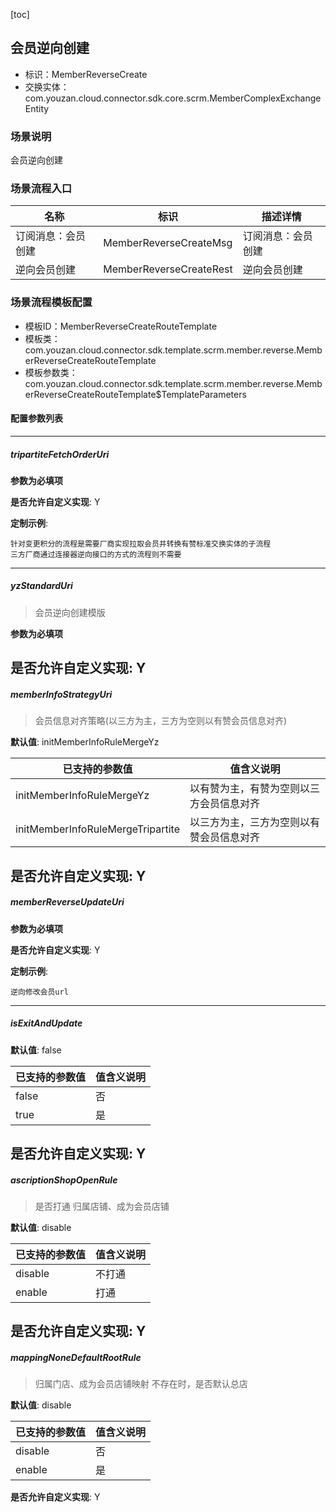 [toc]

## 会员逆向创建
- 标识：MemberReverseCreate
- 交换实体：com.youzan.cloud.connector.sdk.core.scrm.MemberComplexExchangeEntity
### 场景说明
会员逆向创建
### 场景流程入口

名称 | 标识 | 描述详情
---|---|---
订阅消息：会员创建 | MemberReverseCreateMsg | 订阅消息：会员创建
逆向会员创建 | MemberReverseCreateRest | 逆向会员创建

### 场景流程模板配置
- 模板ID：MemberReverseCreateRouteTemplate
- 模板类：com.youzan.cloud.connector.sdk.template.scrm.member.reverse.MemberReverseCreateRouteTemplate
- 模板参数类：com.youzan.cloud.connector.sdk.template.scrm.member.reverse.MemberReverseCreateRouteTemplate$TemplateParameters

#### 配置参数列表

---
##### tripartiteFetchOrderUri
> 

**参数为必填项**


**是否允许自定义实现**: Y

**定制示例**:
```
针对变更积分的流程是需要厂商实现拉取会员并转换有赞标准交换实体的子流程
三方厂商通过连接器逆向接口的方式的流程则不需要
```
---
##### yzStandardUri
> 会员逆向创建模版

**参数为必填项**


**是否允许自定义实现**: Y
---
##### memberInfoStrategyUri
> 会员信息对齐策略(以三方为主，三方为空则以有赞会员信息对齐)

**默认值**: initMemberInfoRuleMergeYz

已支持的参数值 | 值含义说明
---|---
initMemberInfoRuleMergeYz | 以有赞为主，有赞为空则以三方会员信息对齐
initMemberInfoRuleMergeTripartite | 以三方为主，三方为空则以有赞会员信息对齐

**是否允许自定义实现**: Y
---
##### memberReverseUpdateUri
> 

**参数为必填项**


**是否允许自定义实现**: Y

**定制示例**:
```
逆向修改会员url
```
---
##### isExitAndUpdate
> 

**默认值**: false

已支持的参数值 | 值含义说明
---|---
false | 否
true | 是

**是否允许自定义实现**: Y
---
##### ascriptionShopOpenRule
> 是否打通 归属店铺、成为会员店铺

**默认值**: disable

已支持的参数值 | 值含义说明
---|---
disable | 不打通
enable | 打通

**是否允许自定义实现**: Y
---
##### mappingNoneDefaultRootRule
> 归属门店、成为会员店铺映射 不存在时，是否默认总店

**默认值**: disable

已支持的参数值 | 值含义说明
---|---
disable | 否
enable | 是

**是否允许自定义实现**: Y

